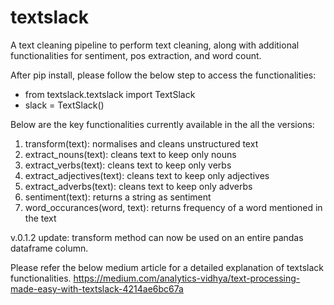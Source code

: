 # textslack
A text cleaning pipeline to perform text cleaning, along with additional functionalities for sentiment, pos extraction, and word count.

After pip install, please follow the below step to access the functionalities:
* from textslack.textslack import TextSlack
* slack = TextSlack()

Below are the key functionalities currently available in the all the versions:

1. transform(text): normalises and cleans unstructured text
2. extract_nouns(text): cleans text to keep only nouns
3. extract_verbs(text): cleans text to keep only verbs
4. extract_adjectives(text): cleans text to keep only adjectives
5. extract_adverbs(text): cleans text to keep only adverbs
6. sentiment(text): returns a string as sentiment
7. word_occurances(word, text): returns frequency of a word mentioned in the text

v.0.1.2 update: transform method can now be used on an entire pandas dataframe column.

Please refer the below medium article for a detailed explanation of textslack functionalities.
https://medium.com/analytics-vidhya/text-processing-made-easy-with-textslack-4214ae6bc67a
